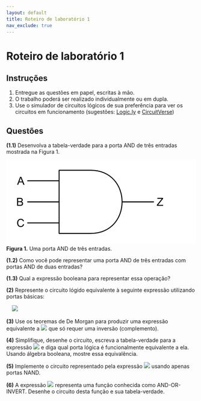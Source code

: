 ```yaml
---
layout: default
title: Roteiro de laboratório 1
nav_exclude: true
---
```


# Roteiro de laboratório 1

## Instruções

1. Entregue as questões em papel, escritas à mão. 
2. O trabalho poderá ser realizado individualmente ou em dupla.
3. Use o simulador de circuitos lógicos de sua preferência para ver os circuitos em funcionamento (sugestões: [Logic.ly](https://logic.ly/demo/) e [CircuitVerse](https://circuitverse.org/simulator))

## Questões

**(1.1)** Desenvolva a tabela-verdade para a porta AND de três entradas mostrada na Figura 1.

![Porta AND](/content/images/and-3.png "Porta AND")
**Figura 1.** Uma porta AND de três entradas.

**(1.2)** Como você pode representar uma porta AND de três entradas com portas AND de duas entradas?

**(1.3)** Qual a expressão booleana para representar essa operação?

**(2)** Represente o circuito lógido equivalente à seguinte expressão utilizando portas básicas:

<div style="margin: 15px">
<div><img src="https://latex.codecogs.com/svg.image?Z = A . (B + C) + (E + F) . D"/></div>
</div>

**(3)** Use os teoremas de De Morgan para produzir uma expressão equivalente a <img src="https://latex.codecogs.com/svg.image?Z = \overline{\overline{A} + (\overline{B} . C)}"/> que só requer uma inversão (complemento).

**(4)** Simplifique, desenhe o circuito, escreva a tabela-verdade para a expressão <img src="https://latex.codecogs.com/svg.image?Z = (A + B) . \overline{A . B}"/> e diga qual porta lógica é funcionalmente equivalente a ela. Usando álgebra booleana, mostre essa equivalência.

**(5)** Implemente o circuito representado pela expressão <img src="https://latex.codecogs.com/svg.image?Z = A . B + B . C + A . C"/> usando apenas portas NAND.

**(6)** A expressão <img src="https://latex.codecogs.com/svg.image?Z = \overline{(A . B) + (C . D)}"/> representa uma função conhecida como AND-OR-INVERT. Desenhe o circuito desta função e sua tabela-verdade.